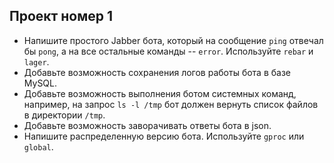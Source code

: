 Проект номер 1
--------------

* Напишите простого Jabber бота, который на сообщение ``ping`` отвечал бы ``pong``, а на все остальные команды -- ``error``. Используйте ``rebar`` и ``lager``.
* Добавьте возможность сохранения логов работы бота в базе MySQL.
* Добавьте возможность выполнения ботом системных команд, например, на запрос ``ls -l /tmp`` бот должен вернуть список файлов в директории ``/tmp``.
* Добавьте возможность заворачивать ответы бота в json.
* Напишите распределенную версию бота. Используйте ``gproc`` или ``global``.